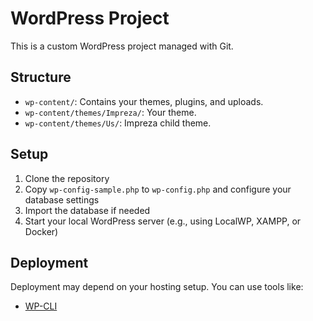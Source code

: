 # WordPress Project

This is a custom WordPress project managed with Git.

## Structure

- `wp-content/`: Contains your themes, plugins, and uploads.
- `wp-content/themes/Impreza/`: Your theme.
- `wp-content/themes/Us/`: Impreza child theme.

## Setup

1. Clone the repository
2. Copy `wp-config-sample.php` to `wp-config.php` and configure your database settings
3. Import the database if needed
4. Start your local WordPress server (e.g., using LocalWP, XAMPP, or Docker)

## Deployment

Deployment may depend on your hosting setup. You can use tools like:

- [WP-CLI](https://wp-cli.org/)